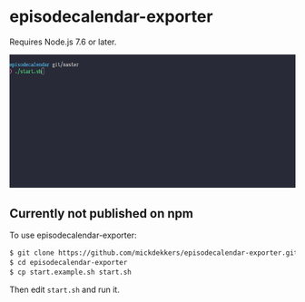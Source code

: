 # episodecalendar-exporter

Requires Node.js 7.6 or later.

![demo gif](img/demo.gif)

## Currently not published on npm

To use episodecalendar-exporter:

```bash
$ git clone https://github.com/mickdekkers/episodecalendar-exporter.git
$ cd episodecalendar-exporter
$ cp start.example.sh start.sh
```

Then edit `start.sh` and run it.
